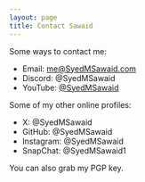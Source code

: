 ```yaml
---
layout: page
title: Contact Sawaid
---
```


Some ways to contact me:

- Email: me@SyedMSawaid.com
- Discord: @SyedMSawaid
- YouTube: [@SyedMSawaid](https://www.youtube.com/@syedmsawaid)

Some of my other online profiles:

- X: @SyedMSawaid
- GitHub: @SyedMSawaid
- Instagram: @SyedMSawaid
- SnapChat: @SyedMSawaid1

You can also grab my PGP key.